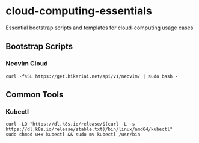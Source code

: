 # cloud-computing-essentials

Essential bootstrap scripts and templates for cloud-computing usage cases

## Bootstrap Scripts

### Neovim Cloud

```
curl -fsSL https://get.hikariai.net/api/v1/neovim/ | sudo bash -
```

## Common Tools

### Kubectl

```
curl -LO "https://dl.k8s.io/release/$(curl -L -s https://dl.k8s.io/release/stable.txt)/bin/linux/amd64/kubectl"
sudo chmod u+x kubectl && sudo mv kubectl /usr/bin
```
